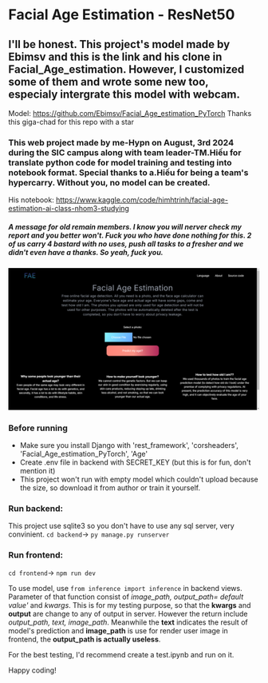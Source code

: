 # Facial Age Estimation - ResNet50

## I'll be honest. This project's model made by Ebimsv and this is the link and his clone in Facial_Age_estimation. However, I customized some of them and wrote some new too, especialy intergrate this model with webcam.
Model: https://github.com/Ebimsv/Facial_Age_estimation_PyTorch
Thanks this giga-chad for this repo with a star

### This web project made by me-Hypn on August, 3rd 2024 during the SIC campus along with team leader-TM.Hiếu for translate python code for model training and testing into notebook format. Special thanks to a.Hiếu for being a team's hypercarry. Without you, no model can be created. 

His notebook: https://www.kaggle.com/code/himhtrinh/facial-age-estimation-ai-class-nhom3-studying

##### A message for old remain members. I know you will nerver check my report and you better won't. Fuck you who have done nothing for this. 2 of us carry 4 bastard with no uses, push all tasks to a fresher and we didn't even have a thanks. So yeah, fuck you.

![alt text](./AI%20Templates%20for%20Capstone%20Project/Screenshot%20(534).png)

### Before running
- Make sure you install Django with
    'rest_framework',
    'corsheaders',
    'Facial_Age_estimation_PyTorch',
    'Age'
- Create .env file in backend with SECRET_KEY (but this is for fun, don't mention it)
- This project won't run with empty model which couldn't upload because the size, so download it from author or train it yourself.

### Run backend:
This project use sqlite3 so you don't have to use any sql server, very convinient.
`cd backend`-> `py manage.py runserver`

### Run frontend:

`cd frontend`-> `npm run dev`

To use model, use `from inference import inference` in backend views. Parameter of that function consist of *image_path, output_path= default value'* and *kwargs*. This is for my testing purpose, so that the **kwargs** and **output** are change to any of output in server. However the return include *output_path, text, image_path*. Meanwhile the **text** indicates the result of model's prediction and **image_path** is use for render user image in frontend, the **output_path is actually useless**.

For the best testing, I'd recommend create a test.ipynb and run on it.

Happy coding!